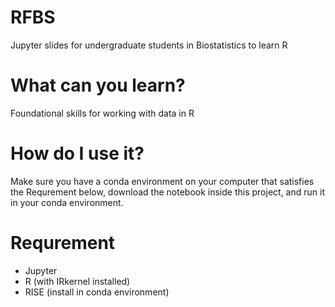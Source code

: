 # RFBS

 Jupyter slides for undergraduate students in Biostatistics to learn R

# What can you learn?

 Foundational skills for working with data in R

# How do I use it?

Make sure you have a conda environment on your computer that satisfies the Requrement below, 
download the notebook inside this project, and run it in your conda environment.

# Requrement

- Jupyter
- R (with IRkernel installed)
- RISE (install in conda environment)